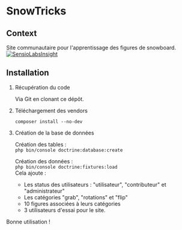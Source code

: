 # SnowTricks

## Context

Site communautaire pour l'apprentissage des figures de snowboard.  
[![SensioLabsInsight](https://insight.sensiolabs.com/projects/2145def8-c859-4a43-869a-900cd0e9aa64/big.png)](https://insight.sensiolabs.com/projects/2145def8-c859-4a43-869a-900cd0e9aa64)

## Installation

1. Récupération du code

    Via Git en clonant ce dépôt.

2. Téléchargement des vendors

    `composer install --no-dev`

3. Création de la base de données

    Création des tables :  
    `php bin/console doctrine:database:create`
    
    Création des données :  
    `php bin/console doctrine:fixtures:load`    
    Cela ajoute :  
    - Les status des utilisateurs : "utilisateur", "contributeur" et "administrateur"
    - Les catégories "grab", "rotations" et "flip"
    - 10 figures associées à leurs catégories
    - 3 utilisateurs d'essai pour le site.

Bonne utilisation !